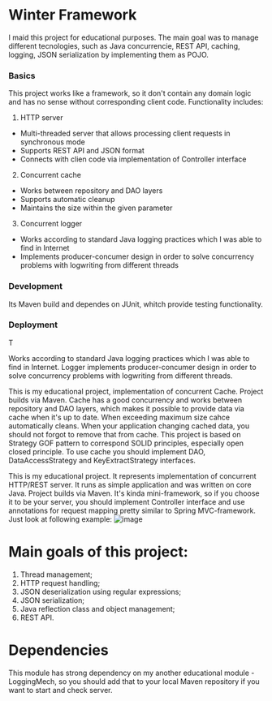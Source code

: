 # Winter Framework
I maid this project for educational purposes. The main goal was to manage different tecnologies, such as Java concurrencie, REST API, caching, logging, JSON serialization by implementing them as POJO.
### Basics
This project works like a framework, so it don't contain any domain logic and has no sense without corresponding client code.
Functionality includes:
1. HTTP server
* Multi-threaded server that allows processing client requests in synchronous mode
* Supports REST API and JSON format
* Connects with clien code via implementation of Controller interface
2. Concurrent cache
* Works between repository and DAO layers
* Supports automatic cleanup
* Maintains the size within the given parameter
3. Concurrent logger
* Works according to standard Java logging practices which I was able to find in Internet
* Implements producer-concumer design in order to solve concurrency problems with logwriting from different threads

### Development
Its Maven build and dependes on JUnit, whitch provide testing functionality.
### Deployment
T

Works according to standard Java logging practices which I was able to find in Internet. Logger implements producer-concumer design in order to solve concurrency problems with logwriting from different threads.

This is my educational project, implementation of concurrent Cache. Project builds via Maven. Cache has a good concurrency and works between repository and DAO layers, which makes it possible to provide data via cache when it's up to date. When exceeding maximum size cahce automatically cleans. When your application changing cached data, you should not forgot to remove that from cache. This project is based on Strategy GOF pattern to correspond SOLID principles, especially open closed principle. To use cache you should implement DAO, DataAccessStrategy and KeyExtractStrategy interfaces.

This is my educational project. It represents implementation of concurrent HTTP/REST server. It runs as simple application and was written on core Java.
Project builds via Maven. It's kinda mini-framework, so if you choose it to be your server, you should implement Controller interface and use annotations for request mapping pretty similar to Spring MVC-framework.
Just look at following example:
![image](https://user-images.githubusercontent.com/122008693/212290444-8c6d49a5-187f-4ab2-be4b-7a2908d695d7.png)
# Main goals of this project:
1. Thread management;
2. HTTP request handling;
3. JSON deserialization using regular expressions;
4. JSON serialization;
5. Java reflection class and object management;
6. REST API.
# Dependencies
This module has strong dependency on my another educational module - LoggingMech, so you should add that to your local Maven repository if you want to start and check server.
